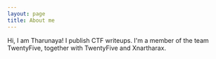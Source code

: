 ```yaml
---
layout: page
title: About me
---
```


Hi, I am Tharunaya! I publish CTF writeups. I'm a member of the team TwentyFive, together with TwentyFive and Xnartharax.